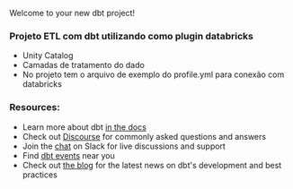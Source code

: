 Welcome to your new dbt project!

### Projeto ETL com **dbt** utilizando como plugin databricks
- Unity Catalog
- Camadas de tratamento do dado
- No projeto tem o arquivo de exemplo do profile.yml para conexão com databricks

### Resources:
- Learn more about dbt [in the docs](https://docs.getdbt.com/docs/introduction)
- Check out [Discourse](https://discourse.getdbt.com/) for commonly asked questions and answers
- Join the [chat](https://community.getdbt.com/) on Slack for live discussions and support
- Find [dbt events](https://events.getdbt.com) near you
- Check out [the blog](https://blog.getdbt.com/) for the latest news on dbt's development and best practices
